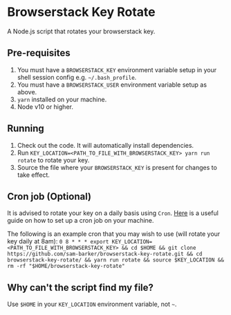 # Browserstack Key Rotate
A Node.js script that rotates your browserstack key.

## Pre-requisites
1. You must have a `BROWSERSTACK_KEY` environment variable setup in your shell session config e.g. `~/.bash_profile`.
2. You must have a `BROWSERSTACK_USER` environment variable setup as above.
3. `yarn` installed on your machine.
4. Node v10 or higher.

## Running
1. Check out the code. It will automatically install dependencies.
3. Run `KEY_LOCATION=<PATH_TO_FILE_WITH_BROWSERSTACK_KEY> yarn run rotate` to rotate your key.
4. Source the file where your `BROWSERSTACK_KEY` is present for changes to take effect.

## Cron job (Optional)
It is advised to rotate your key on a daily basis using `Cron`.
[Here](https://www.ostechnix.com/a-beginners-guide-to-cron-jobs/) is a useful guide
on how to set up a cron job on your machine.

The following is an example cron that you may wish to use (will rotate your key daily at 8am):
`0 8 * * * export KEY_LOCATION=<PATH_TO_FILE_WITH_BROWSERSTACK_KEY> && cd $HOME && git clone https://github.com/sam-barker/browserstack-key-rotate.git && cd browserstack-key-rotate/ && yarn run rotate && source $KEY_LOCATION && rm -rf "$HOME/browserstack-key-rotate"`

## Why can't the script find my file?
Use `$HOME` in your `KEY_LOCATION` environment variable, not `~`.
